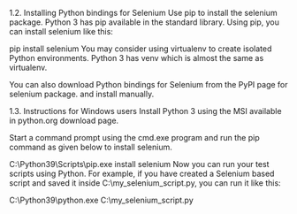 1.2. Installing Python bindings for Selenium
Use pip to install the selenium package. Python 3 has pip available in the standard library. Using pip, you can install selenium like this:

pip install selenium
You may consider using virtualenv to create isolated Python environments. Python 3 has venv which is almost the same as virtualenv.

You can also download Python bindings for Selenium from the PyPI page for selenium package. and install manually.

1.3. Instructions for Windows users
Install Python 3 using the MSI available in python.org download page.

Start a command prompt using the cmd.exe program and run the pip command as given below to install selenium.

C:\Python39\Scripts\pip.exe install selenium
Now you can run your test scripts using Python. For example, if you have created a Selenium based script and saved it inside C:\my_selenium_script.py, you can run it like this:

C:\Python39\python.exe C:\my_selenium_script.py
